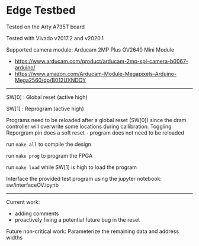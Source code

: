# Edge Testbed

Tested on the Arty A735T board

Tested with Vivado v2017.2 and v2020.1 

Supported camera module: Arducam 2MP Plus OV2640 Mini Module 

- https://www.arducam.com/product/arducam-2mp-spi-camera-b0067-arduino/
- https://www.amazon.com/Arducam-Module-Megapixels-Arduino-Mega2560/dp/B012UXNDOY 

___________________________________________

SW[0] : Global reset (active high)

SW[1] : Reprogram  (active high)

Programs need to be reloaded after a global reset (SW[0]) since the dram controller will overwrite some locations during callibration.
Toggling Reporgram pin does a soft reset - program does not need to be reloaded  

run ```make all``` to compile the design

run ```make prog``` to program the FPGA

run ```make load``` while SW[1] is high to load the program

Interface the provided test program using the jupyter notebook: sw/interfaceOV.ipynb

___________________________________________

Current work:
- adding comments
- proactively fixing a potential future bug in the reset

Future non-critical work:
Parameterize the remaining data and address widths




